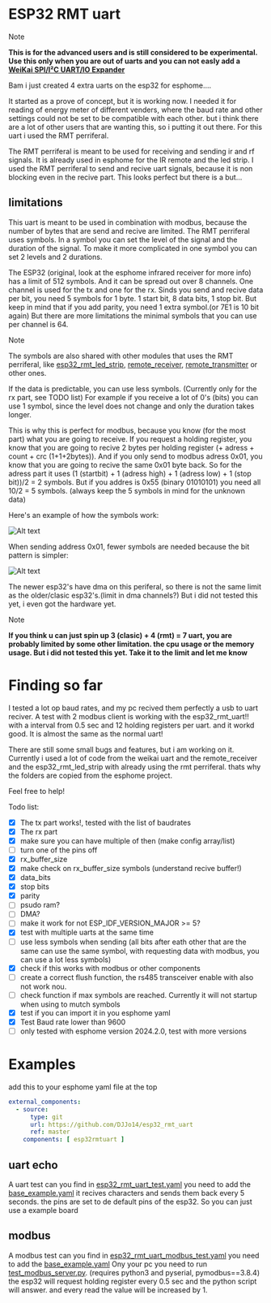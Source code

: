 # ESP32 RMT uart
> [!NOTE]  
> **This is for the advanced users and is still considered to be experimental. Use this only when you are out of uarts and you can not easly add a [WeiKai SPI/I²C UART/IO Expander](https://esphome.io/components/weikai)**

Bam i just created 4 extra uarts on the esp32 for esphome.... 

It started as a prove of concept, but it is working now. I needed it for reading of energy meter of different venders, where the baud rate and other settings could not be set to be compatible with each other. but i think there are a lot of other users that are wanting this, so i putting it out there.  For this uart i used the RMT perriferal.

The RMT perriferal is meant to be used for receiving and sending ir and rf signals. It is already used in esphome for the IR remote and the led strip.
I used the RMT perriferal to send and recive uart signals, because it is non blocking even in the recive part.
This looks perfect but there is a but...

## limitations

This uart is meant to be used in combination with modbus, because the number of bytes that are send and recive are limited.
The RMT perriferal uses symbols. In a symbol you can set the level of the signal and the duration of the signal. To make it more complicated in one symbol you can set 2 levels and 2 durations.

The ESP32 (original, look at the esphome infrared receiver for more info) has a limit of 512 symbols. And it can be spread out over 8 channels. One channel is used for the tx and one for the rx.
Sinds you send and recive data per bit, you need 5 symbols for 1 byte. 1 start bit, 8 data bits, 1 stop bit. But keep in mind that if you add parity, you need 1 extra symbol.(or 7E1 is 10 bit again)
But there are more limitations the minimal symbols that you can use per channel is 64.

> [!NOTE]  
> The symbols are also shared with other modules that uses the RMT perriferal, like [esp32_rmt_led_strip](https://esphome.io/components/light/esp32_rmt_led_strip), [remote_receiver](https://esphome.io/components/remote_receiver), [remote_transmitter](https://esphome.io/components/remote_transmitter) or other ones.

If the data is predictable, you can use less symbols. (Currently only for the rx part, see TODO list) For example if you receive a lot of 0's (bits) you can use 1 symbol, since the level does not change and only the duration takes longer.

This is why this is perfect for modbus, because you know (for the most part) what you are going to receive. If you request a holding register, you know that you are going to recive 2 bytes per holding register (+ adress + count + crc (1+1+2bytes)). And if you only send to modbus adress 0x01, you know that you are going to recive the same 0x01 byte back. So for the adress part it uses (1 (startbit) + 1 (adress high) + 1 (adress low) + 1 (stop bit))/2 = 2 symbols. 
But if you addres is 0x55 (binary 01010101) you need all 10/2 = 5 symbols. (always keep the 5 symbols in mind for the unknown data)

Here's an example of how the symbols work:

![Alt text](https://kroki.io/wavedrom/svg/eNqNj8sOgjAQRfd8xey6IbU86oPEnV-gS8OiSMUmvEIrQgj_bgcWRFxoJz3JbdJ77wxaZaXII7g6YM9QikJGQBJlNHHhJVpUnR8G8_idfU2FEfYD0UY0xmriIXxEgAgRHLFF7BB7hDZVTWIXatmoKo3AG92P1JM1BtZxvkR7lNHvSylZXBjlK5-HyO-g-yKp8t9b_Fv-MG3K1v1jG_2Qwqph6gBGdsamXeZ4eGqZwlnepGpVmU3bQdIbCR7b-Ee-1HRgdMY3yndmKw==)


When sending address 0x01, fewer symbols are needed because the bit pattern is simpler:

![Alt text](https://kroki.io/wavedrom/svg/eNqNj8kOgjAQhu88xdx6IdgW3Ei8-QR6NB6KVGzCFlsVQnh3Z-CAcHKafsk06b901mSlymO4eIDTlarQMbDEOMt8-Kg3bY2MwvHIBl9T5RR-YNapp8OdCYIkhISIsCZsCFvCjmBdVbOrD7V-miqNQfT-zPWIwsAbLiZrEfCA7u8IvGxS4cF6ofNQ-R1sWyRVvmgxCsxa_Bt-PzTly_xXtH5ohVs3ZACnG4du59EeXlancNI3bd6mzIZ2kLROQ7SSBzml9KD3-i87J2W5)

The newer esp32's have dma on this periferal, so there is not the same limit as the older/clasic esp32's.(limit in dma channels?) But i did not tested this yet, i even got the hardware yet.

> [!NOTE]  
> **If you think u can just spin up 3 (clasic) + 4 (rmt) = 7 uart, you are probably limited by some other limitation. the cpu usage or the memory usage. But i did not tested this yet. Take it to the limit and let me know**


# Finding so far
I tested a lot op baud rates, and my pc recived them perfectly a usb to uart reciver.
A test with 2 modbus client is working with the esp32_rmt_uart!! with a interval from 0.5 sec and 12 holding registers per uart. and it workd good. It is almost the same as the normal uart!

There are still some small bugs and features, but i am working on it.
Currently i used a lot of code from the weikai uart and the remote_receiver and the esp32_rmt_led_strip with already using the rmt perriferal.
thats why the folders are copied from the esphome project.

Feel free to help!

Todo list:
- [x] The tx part works!, tested with the list of baudrates
- [x] The rx part 
- [x] make sure you can have multiple of then (make config array/list)
- [ ] turn one of the pins off
- [x] rx_buffer_size 
- [x] make check on rx_buffer_size symbols (understand recive buffer!)
- [x] data_bits 
- [x] stop bits
- [x] parity 
- [ ] psudo ram?
- [ ] DMA?
- [ ] make it work for not ESP_IDF_VERSION_MAJOR >= 5?
- [X] test with multiple uarts at the same time
- [ ] use less symbols when sending (all bits after eath other that are the same can use the same symbol, with requesting data with modbus, you can use a lot less symbols)
- [x] check if this works with modbus or other components
- [ ] create a correct flush function, the rs485 transceiver enable with also not work nou. 
- [ ] check function if max symbols are reached. Currently it will not startup when using to mutch symbols
- [X] test if you can import it in you esphome yaml
- [X] Test Baud rate lower than 9600
- [ ] only tested with esphome version 2024.2.0, test with more versions

# Examples
add this to your esphome yaml file at the top
```yaml
external_components:
  - source:
      type: git
      url: https://github.com/DJJo14/esp32_rmt_uart
      ref: master
    components: [ esp32rmtuart ]
```

## uart echo
A uart test can you find in [esp32_rmt_uart_test.yaml](esp32_rmt_uart_test.yaml) you need to add the [base_example.yaml](base_example.yaml)
it recives characters and sends them back every 5 seconds. the pins are set to de default pins of the esp32. So you can just use a example board

## modbus
A modbus test can you find in [esp32_rmt_uart_modbus_test.yaml](esp32_rmt_uart_modbus_test.yaml) you need to add the [base_example.yaml](base_example.yaml)
Ony your pc you need to run [test_modbus_server.py](test_modbus_server.py). (requires python3 and pyserial, pymodbus==3.8.4)
the esp32 will request holding register every 0.5 sec and the python script will answer. and every read the value will be increased by 1.

